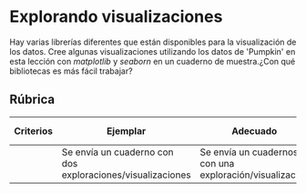 # Explorando visualizaciones

Hay varias librerías diferentes que están disponibles para la visualización de los datos. Cree algunas visualizaciones utilizando los datos de 'Pumpkin' en esta lección con _matplotlib_ y _seaborn_ en un cuaderno de muestra.¿Con qué bibliotecas es más fácil trabajar?

## Rúbrica

| Criterios | Ejemplar | Adecuado | Necesita mejorar |
| -------- | --------- | -------- | ----------------- |
|          | Se envía un cuaderno con dos exploraciones/visualizaciones         |   Se envía un cuadernos con una exploración/visualización       |  No se envía un cuaderno                 |
